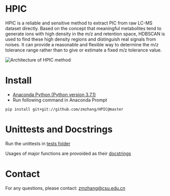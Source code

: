HPIC
===========================
HPIC is a reliable and sensitive method to extract PIC from raw LC-MS dataset directly. Based on the concept that meaningful metabolites tend to generate ions with high density in the m/z and retention space, HDBSCAN is used to find these high density regions and distinguish real signals from noises. It can provide a reasonable and flexible way to determine the m/z tolerance range rather than to give or estimate a fixed m/z tolerance value. 

![Architecture of HPIC method](https://user-images.githubusercontent.com/6937141/52177253-1b4ecd80-27f9-11e9-93b6-db664e56ddfb.png)


# Install

* [Anaconda Python (Python version 3.7.1)](https://repo.continuum.io/archive/Anaconda3-2018.12-Windows-x86_64.exe)
* Run following command in Anaconda Prompt

```shell
pip install git+git://github.com/zmzhang/HPIC@master
```

# Unittests and Docstrings

Run the unittests in [tests folder](https://github.com/zmzhang/HPIC/tree/master/hpic/tests)

Usages of major functions are provoided as their [docstrings](https://github.com/zmzhang/HPIC/blob/master/hpic/hpic.py#L195)

# Contact

For any questions, please contact:
[zmzhang@csu.edu.cn](mailto:zmzhang@csu.edu.cn)
